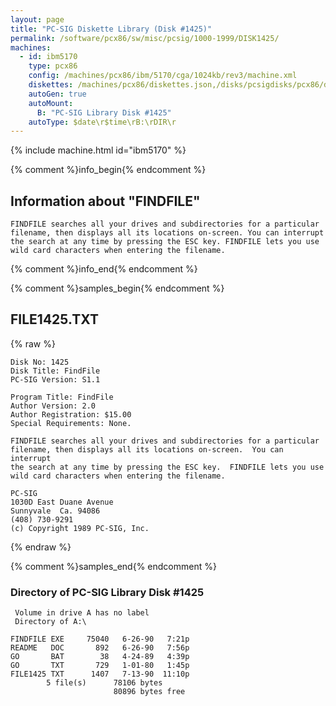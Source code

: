 ```yaml
---
layout: page
title: "PC-SIG Diskette Library (Disk #1425)"
permalink: /software/pcx86/sw/misc/pcsig/1000-1999/DISK1425/
machines:
  - id: ibm5170
    type: pcx86
    config: /machines/pcx86/ibm/5170/cga/1024kb/rev3/machine.xml
    diskettes: /machines/pcx86/diskettes.json,/disks/pcsigdisks/pcx86/diskettes.json
    autoGen: true
    autoMount:
      B: "PC-SIG Library Disk #1425"
    autoType: $date\r$time\rB:\rDIR\r
---
```


{% include machine.html id="ibm5170" %}

{% comment %}info_begin{% endcomment %}

## Information about "FINDFILE"

    FINDFILE searches all your drives and subdirectories for a particular
    filename, then displays all its locations on-screen. You can interrupt
    the search at any time by pressing the ESC key. FINDFILE lets you use
    wild card characters when entering the filename.
{% comment %}info_end{% endcomment %}

{% comment %}samples_begin{% endcomment %}

## FILE1425.TXT

{% raw %}
```
Disk No: 1425                                                           
Disk Title: FindFile                                                    
PC-SIG Version: S1.1                                                    
                                                                        
Program Title: FindFile                                                 
Author Version: 2.0                                                     
Author Registration: $15.00                                             
Special Requirements: None.                                             
                                                                        
FINDFILE searches all your drives and subdirectories for a particular   
filename, then displays all its locations on-screen.  You can interrupt 
the search at any time by pressing the ESC key.  FINDFILE lets you use  
wild card characters when entering the filename.                        
                                                                        
PC-SIG                                                                  
1030D East Duane Avenue                                                 
Sunnyvale  Ca. 94086                                                    
(408) 730-9291                                                          
(c) Copyright 1989 PC-SIG, Inc.                                         
```
{% endraw %}

{% comment %}samples_end{% endcomment %}

### Directory of PC-SIG Library Disk #1425

     Volume in drive A has no label
     Directory of A:\

    FINDFILE EXE     75040   6-26-90   7:21p
    README   DOC       892   6-26-90   7:56p
    GO       BAT        38   4-24-89   4:39p
    GO       TXT       729   1-01-80   1:45p
    FILE1425 TXT      1407   7-13-90  11:10p
            5 file(s)      78106 bytes
                           80896 bytes free
